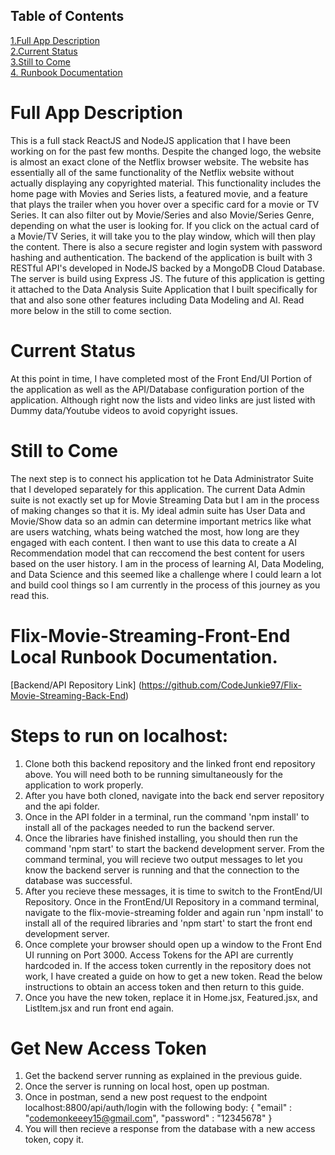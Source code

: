 ## Table of Contents
[1.Full App Description](#full-app-description)\
[2.Current Status](#current-status)\
[3.Still to Come](#still-to-come)\
[4. Runbook Documentation](#steps-to-run-on-localhost)

# Full App Description
This is a full stack ReactJS and NodeJS application that I have been working on for the past few months. Despite the changed logo, the website is almost an exact clone of the Netflix browser website. The website 
has essentially all of the same functionality of the Netflix website without actually displaying any copyrighted material. This functionality includes the home page with Movies and Series lists, a featured movie, 
and a feature that plays the trailer when you hover over a specific card for a movie or TV Series. It can also filter out by Movie/Series and also Movie/Series Genre, depending on what the user is looking for. If 
you click on the actual card of a Movie/TV Series, it will take you to the play window, which will then play the content. There is also a secure register and login system with password hashing and authentication. 
The backend of the application is built with 3 RESTful API's developed in NodeJS backed by a MongoDB Cloud Database. The server is build using Express JS. The future of this application is getting it attached to 
the Data Analysis Suite Application that I built specifically for that and also sone other features including Data Modeling and AI. Read more below in the still to come section.

# Current Status
At this point in time, I have completed most of the Front End/UI Portion of the application as well as the API/Database configuration portion of the application. Although right now the lists and video links are 
just listed with Dummy data/Youtube videos to avoid copyright issues.

# Still to Come
The next step is to connect his application tot he Data Administrator Suite that I developed separately for this application. The current Data Admin suite is not exactly set up for Movie Streaming Data but I am 
in the process of making changes so that it is. My ideal admin suite has User Data and Movie/Show data so an admin can determine important metrics like what are users watching, whats being watched the most, how 
long are they engaged with each content. I then want to use this data to create a AI Recommendation model that can reccomend the best content for users based on the user history. I am in the process of learning 
AI, Data Modeling, and Data Science and this seemed like a challenge where I could learn a lot and build cool things so I am currently in the process of this journey as you read this.

# Flix-Movie-Streaming-Front-End Local Runbook Documentation.
[Backend/API Repository Link] (https://github.com/CodeJunkie97/Flix-Movie-Streaming-Back-End)

# Steps to run on localhost:
1. Clone both this backend repository and the linked front end repository above. You will need both to be running simultaneously for the application to work properly. 
2. After you have both cloned, navigate into the back end server repository and the api folder. 
3. Once in the API folder in a terminal, run the command 'npm install' to install all of the packages needed to run the backend server. 
4. Once the libraries have finished installing, you should then run the command 'npm start' to start the backend development server. From the command terminal, you will recieve two output messages to let you know the backend server is running and that the connection to the database was successful. 
5. After you recieve these messages, it is time to switch to the FrontEnd/UI Repository. Once in the FrontEnd/UI Repository in a command terminal, navigate to the flix-movie-streaming folder and again run 'npm install' to install all of the required libraries and 'npm start' to start the front end development server.
6. Once complete your browser should open up a window to the Front End UI running on Port 3000. Access Tokens for the API are currently hardcoded in. If the access token currently in the repository does not work, I have created a guide on how to get a new token. Read the below instructions to obtain an access token and then return to this guide.
7. Once you have the new token, replace it in Home.jsx, Featured.jsx, and ListItem.jsx and run front end again.

# Get New Access Token
1. Get the backend server running as explained in the previous guide.
2. Once the server is running on local host, open up postman.
3. Once in postman, send a new post request to the endpoint localhost:8800/api/auth/login with the following body:
{
    "email" : "codemonkeeey15@gmail.com",
    "password" : "12345678"
}
4. You will then recieve a response from the database with a new access token, copy it.


